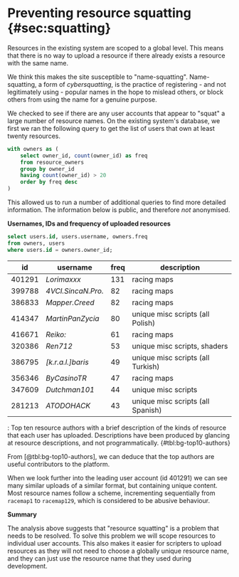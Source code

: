
# Preventing resource squatting {#sec:squatting}

Resources in the existing system are scoped to a global level. This means that there is no way to upload a resource if there already exists a resource with the same name.

We think this makes the site susceptible to "name-squatting". Name-squatting, a form of _cybersquatting_, is the practice of registering - and not legitimately using - popular names in the hope to mislead others, or block others from using the name for a genuine purpose.

We checked to see if there are any user accounts that appear to "squat" a large number of resource names. On the existing system's database, we first we ran the following query to get the list of users that own at least twenty resources.

```sql
with owners as (
    select owner_id, count(owner_id) as freq
    from resource_owners
    group by owner_id
    having count(owner_id) > 20
    order by freq desc
)
```

This allowed us to run a number of additional queries to find more detailed information. The information below is public, and therefore _not_ anonymised.

**Usernames, IDs and frequency of uploaded resources**

```sql
select users.id, users.username, owners.freq
from owners, users
where users.id = owners.owner_id;
```

| id     | username           | freq | description
| -------| ------------------ | ---- | -----------
| 401291 | _Lorimaxxx_        | 131  | racing maps                          <!-- https://community.mtasa.com/index.php?p=profile&id=401291 -->
| 399788 | _4VCI.SincaN.Pro._ | 82   | racing maps                          <!-- https://community.mtasa.com/index.php?p=profile&id=399788 -->
| 386833 | _Mapper.Creed_     | 82   | racing maps                          <!-- https://community.mtasa.com/index.php?p=profile&id=386833 -->
| 414347 | _MartinPanZycia_   | 80   | unique misc scripts (all Polish)     <!-- https://community.mtasa.com/index.php?p=profile&id=414347 -->
| 416671 | _Reiko:_           | 61   | racing maps                          <!-- https://community.mtasa.com/index.php?p=profile&id=416671 -->
| 320386 | _Ren712_           | 53   | unique misc scripts, shaders         <!-- https://community.mtasa.com/index.php?p=profile&id=320386 -->
| 386795 | _[k.r.a.l.]baris_  | 49   | unique misc scripts (all Turkish)    <!-- https://community.mtasa.com/index.php?p=profile&id=386795 -->
| 356346 | _ByCasinoTR_       | 47   | racing maps                          <!-- https://community.mtasa.com/index.php?p=profile&id=356346 -->
| 347609 | _Dutchman101_      | 44   | unique misc scripts                  <!-- https://community.mtasa.com/index.php?p=profile&id=347609 -->
| 281213 | _ATODOHACK_        | 43   | unique misc scripts (all Spanish)    <!-- https://community.mtasa.com/index.php?p=profile&id=281213 -->

: Top ten resource authors with a brief description of the kinds of resource that each user has uploaded.
Descriptions have been produced by glancing at resource descriptions, and not programmatically. {#tbl:bg-top10-authors}

From [@tbl:bg-top10-authors], we can deduce that the top authors are useful contributors to the platform.

When we look further into the leading user account (id 401291) we can see many similar uploads of a similar format, but containing unique content.
Most resource names follow a scheme, incrementing sequentially from `racemap1` to `racemap129`, which is considered to be abusive behaviour.

**Summary**

The analysis above suggests that "resource squatting" is a problem that needs to be resolved. To solve this problem we will scope resources to individual user accounts. This also makes it easier for scripters to upload resources as they will not need to choose a globally unique resource name, and they can just use the resource name that they used during development.

